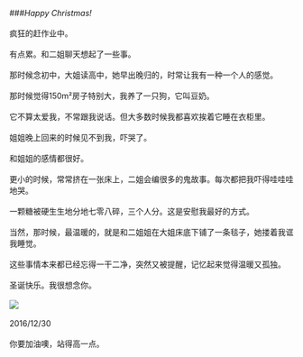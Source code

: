 ###*Happy Christmas!*<br/><br/>
疯狂的赶作业中。<br/><br/>有点累。和二姐聊天想起了一些事。<br/><br/>那时候念初中，大姐读高中，她早出晚归的，时常让我有一种一个人的感觉。<br/><br/>那时候觉得150m²房子特别大，我养了一只狗，它叫豆奶。<br/><br/>它不算太爱我，不常跟我说话。但大多数时候我都喜欢挨着它睡在衣柜里。<br/><br/>姐姐晚上回来的时候见不到我，吓哭了。<br/><br/>和姐姐的感情都很好。<br/><br/>更小的时候，常常挤在一张床上，二姐会编很多的鬼故事。每次都把我吓得哇哇哇地哭。<br/><br/>一颗糖被硬生生地分地七零八碎，三个人分。这是安慰我最好的方式。<br/><br/>当然，那时候，最温暖的，就是和二姐姐在大姐床底下铺了一条毯子，她搂着我诓我睡觉。<br/><br/>这些事情本来都已经忘得一干二净，突然又被提醒，记忆起来觉得温暖又孤独。<br/><br/>圣诞快乐。我很想念你。<br/><br/>
![](http://imgpoobbs.b0.upaiyun.com/uploadfile/photo/2016/6/201606022032101001096874.jpg!photo.middle.jpg)<br/><br/>
2016/12/30<br/><br/>你要加油噢，站得高一点。<br/><br/>
